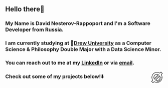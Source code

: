 ## Hello there👋
### My Name is David Nesterov-Rappoport and I'm a Software Developer from Russia.
### I am currently studying at :evergreen_tree:[Drew University](http://www.drew.edu) as a Computer Science & Philosophy Double Major with a Data Science Minor.
### You can reach out to me at my [LinkedIn](https://www.linkedin.com/in/nulldefault/) or via [email](mailto:dnesterovrappop@drew.edu).
<img src="https://github.com/NullDefault/personal_website/blob/master/src/static/assets/icons/null-icon.png"
     alt="null icon"
     align="right"
     height=40
     width=40/>
### Check out some of my projects below!:arrow_down:
